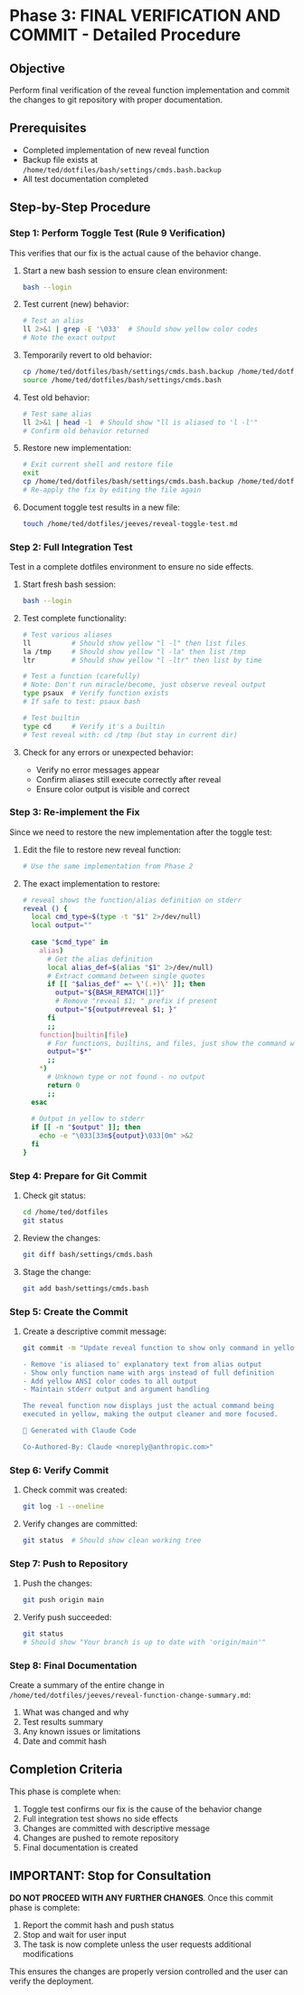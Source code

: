 # Phase 3: FINAL VERIFICATION AND COMMIT - Detailed Procedure

## Objective
Perform final verification of the reveal function implementation and commit the changes to git repository with proper documentation.

## Prerequisites
- Completed implementation of new reveal function
- Backup file exists at `/home/ted/dotfiles/bash/settings/cmds.bash.backup`
- All test documentation completed

## Step-by-Step Procedure

### Step 1: Perform Toggle Test (Rule 9 Verification)
This verifies that our fix is the actual cause of the behavior change.

1. Start a new bash session to ensure clean environment:
   ```bash
   bash --login
   ```

2. Test current (new) behavior:
   ```bash
   # Test an alias
   ll 2>&1 | grep -E '\033'  # Should show yellow color codes
   # Note the exact output
   ```

3. Temporarily revert to old behavior:
   ```bash
   cp /home/ted/dotfiles/bash/settings/cmds.bash.backup /home/ted/dotfiles/bash/settings/cmds.bash
   source /home/ted/dotfiles/bash/settings/cmds.bash
   ```

4. Test old behavior:
   ```bash
   # Test same alias
   ll 2>&1 | head -1  # Should show "ll is aliased to 'l -l'"
   # Confirm old behavior returned
   ```

5. Restore new implementation:
   ```bash
   # Exit current shell and restore file
   exit
   cp /home/ted/dotfiles/bash/settings/cmds.bash.backup /home/ted/dotfiles/bash/settings/cmds.bash
   # Re-apply the fix by editing the file again
   ```

6. Document toggle test results in a new file:
   ```bash
   touch /home/ted/dotfiles/jeeves/reveal-toggle-test.md
   ```

### Step 2: Full Integration Test
Test in a complete dotfiles environment to ensure no side effects.

1. Start fresh bash session:
   ```bash
   bash --login
   ```

2. Test complete functionality:
   ```bash
   # Test various aliases
   ll          # Should show yellow "l -l" then list files
   la /tmp     # Should show yellow "l -la" then list /tmp
   ltr         # Should show yellow "l -ltr" then list by time
   
   # Test a function (carefully)
   # Note: Don't run miracle/become, just observe reveal output
   type psaux  # Verify function exists
   # If safe to test: psaux bash
   
   # Test builtin
   type cd     # Verify it's a builtin
   # Test reveal with: cd /tmp (but stay in current dir)
   ```

3. Check for any errors or unexpected behavior:
   - Verify no error messages appear
   - Confirm aliases still execute correctly after reveal
   - Ensure color output is visible and correct

### Step 3: Re-implement the Fix
Since we need to restore the new implementation after the toggle test:

1. Edit the file to restore new reveal function:
   ```bash
   # Use the same implementation from Phase 2
   ```

2. The exact implementation to restore:
   ```bash
   # reveal shows the function/alias definition on stderr
   reveal () {
     local cmd_type=$(type -t "$1" 2>/dev/null)
     local output=""
     
     case "$cmd_type" in
       alias)
         # Get the alias definition
         local alias_def=$(alias "$1" 2>/dev/null)
         # Extract command between single quotes
         if [[ "$alias_def" =~ \'(.+)\' ]]; then
           output="${BASH_REMATCH[1]}"
           # Remove "reveal $1; " prefix if present
           output="${output#reveal $1; }"
         fi
         ;;
       function|builtin|file)
         # For functions, builtins, and files, just show the command with args
         output="$*"
         ;;
       *)
         # Unknown type or not found - no output
         return 0
         ;;
     esac
     
     # Output in yellow to stderr
     if [[ -n "$output" ]]; then
       echo -e "\033[33m${output}\033[0m" >&2
     fi
   }
   ```

### Step 4: Prepare for Git Commit
1. Check git status:
   ```bash
   cd /home/ted/dotfiles
   git status
   ```

2. Review the changes:
   ```bash
   git diff bash/settings/cmds.bash
   ```

3. Stage the change:
   ```bash
   git add bash/settings/cmds.bash
   ```

### Step 5: Create the Commit
1. Create a descriptive commit message:
   ```bash
   git commit -m "Update reveal function to show only command in yellow

   - Remove 'is aliased to' explanatory text from alias output
   - Show only function name with args instead of full definition
   - Add yellow ANSI color codes to all output
   - Maintain stderr output and argument handling
   
   The reveal function now displays just the actual command being
   executed in yellow, making the output cleaner and more focused.
   
   🤖 Generated with Claude Code
   
   Co-Authored-By: Claude <noreply@anthropic.com>"
   ```

### Step 6: Verify Commit
1. Check commit was created:
   ```bash
   git log -1 --oneline
   ```

2. Verify changes are committed:
   ```bash
   git status  # Should show clean working tree
   ```

### Step 7: Push to Repository
1. Push the changes:
   ```bash
   git push origin main
   ```

2. Verify push succeeded:
   ```bash
   git status
   # Should show "Your branch is up to date with 'origin/main'"
   ```

### Step 8: Final Documentation
Create a summary of the entire change in `/home/ted/dotfiles/jeeves/reveal-function-change-summary.md`:

1. What was changed and why
2. Test results summary
3. Any known issues or limitations
4. Date and commit hash

## Completion Criteria
This phase is complete when:
1. Toggle test confirms our fix is the cause of the behavior change
2. Full integration test shows no side effects
3. Changes are committed with descriptive message
4. Changes are pushed to remote repository
5. Final documentation is created

## IMPORTANT: Stop for Consultation
**DO NOT PROCEED WITH ANY FURTHER CHANGES**. Once this commit phase is complete:
1. Report the commit hash and push status
2. Stop and wait for user input
3. The task is now complete unless the user requests additional modifications

This ensures the changes are properly version controlled and the user can verify the deployment.